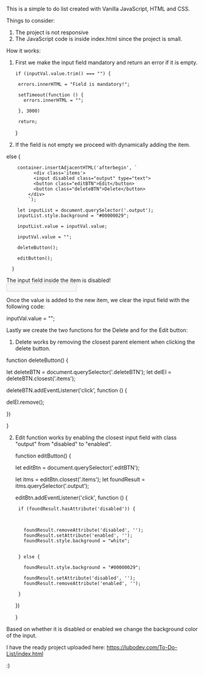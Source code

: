 This is a simple to do list created with Vanilla JavaScript, HTML and CSS. 

Things to consider: 
1. The project is not responsive
2. The JavaScript code is inside index.html since the project is small.

How it works: 

1. First we make the input field mandatory and return an error if it is empty.

       if (inputVal.value.trim() === "") {

        errors.innerHTML = "Field is mandatory!";

        setTimeout(function () {
          errors.innerHTML = "";

        }, 3000)

        return;


      }

2. If the field is not empty we proceed with dynamically adding the item.

else {


        container.insertAdjacentHTML('afterbegin', `
              <div class='items'>
              <input disabled class="output" type="text">
              <button class="editBTN">Edit</button>
              <button class="deleteBTN">Delete</button>
            </div>
            `);

        let inputList = document.querySelector('.output');
        inputList.style.background = "#00000029";

        inputList.value = inputVal.value;

        inputVal.value = "";

        deleteButton();

        editButton();

      }

The input field inside the item is disabled!              
<input disabled class="output" type="text">

Once the value is added to the new item, we clear the input field with the following code: 

inputVal.value = "";

Lastly we create the two functions for the Delete and for the Edit button:

1. Delete works by removing the closest parent element when clicking the delete button.

function deleteButton() {

let deleteBTN = document.querySelector('.deleteBTN');
let delEl = deleteBTN.closest('.items');

deleteBTN.addEventListener('click', function () {

delEl.remove();

})

}

2. Edit function works by enabling the closest input field with class "output" from "disabled" to "enabled".

   function editButton() {

      let editBtn = document.querySelector('.editBTN');

      let itms = editBtn.closest('.items');
      let foundResult = itms.querySelector('.output');

      editBtn.addEventListener('click', function () {

        if (foundResult.hasAttribute('disabled')) {



          foundResult.removeAttribute('disabled', '');
          foundResult.setAttribute('enabled', '');
          foundResult.style.background = "white";


        } else {

          foundResult.style.background = "#00000029";

          foundResult.setAttribute('disabled', '');
          foundResult.removeAttribute('enabled', '');

        }


      })


    }

Based on whether it is disabled or enabled we change the background color of the input.


I have the ready project uploaded here: https://lubodev.com/To-Do-List/index.html

:) 


      
